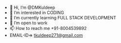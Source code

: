 - 👋 Hi, I’m @DMKuldeep
- 👀 I’m interested in CODING 
- 🌱 I’m currently learning FULL STACK DEVELOPMENT
- 💞️ I’m open to work
- 📫 How to reach me +91-8004539892
- EMAIL-ID=> tkuldeep271@gmail.com

<!---
DMKuldeep/DMKuldeep is a ✨ special ✨ repository because its `README.md` (this file) appears on your GitHub profile.
You can click the Preview link to take a look at your changes.
--->
